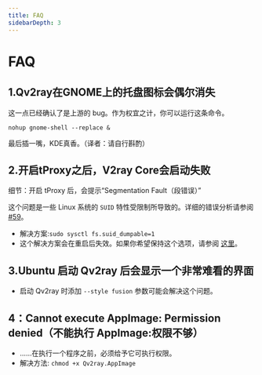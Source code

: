 ```yaml
---
title: FAQ
sidebarDepth: 3
---
```


# FAQ

## 1.Qv2ray在GNOME上的托盘图标会偶尔消失

这一点已经确认了是上游的 bug。作为权宜之计，你可以运行这条命令。

```shell
nohup gnome-shell --replace &
```

最后插一嘴，KDE真香。（译者：请自行斟酌）

## 2.开启tProxy之后，V2ray Core会启动失败

细节：开启 tProxy 后，会提示“Segmentation Fault（段错误）”

这个问题是一些 Linux 系统的 `SUID` 特性受限制所导致的。详细的错误分析请参阅 [#59](https://github.com/lhy0403/Qv2ray/issues/59)。

- 解决方案:`sudo sysctl fs.suid_dumpable=1`
- 这个解决方案会在重启后失效。如果你希望保持这个选项，请参阅 [这里](http://ssdxiao.github.io/linux/2017/03/20/Sysctl-not-applay-on-boot.html)。

## 3.Ubuntu 启动 Qv2ray 后会显示一个非常难看的界面

- 启动 Qv2ray 时添加 `--style fusion` 参数可能会解决这个问题。

## 4：Cannot execute AppImage: Permission denied（不能执行 AppImage:权限不够）

- ……在执行一个程序之前，必须给予它可执行权限。
- 解决方法: `chmod +x Qv2ray.AppImage`
